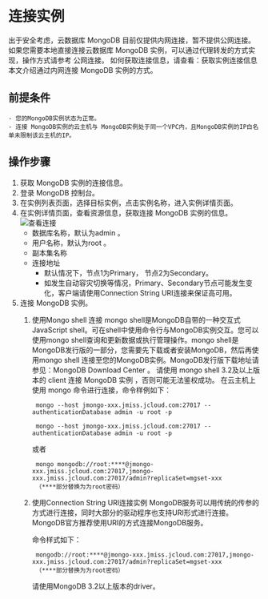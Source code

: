 # 连接实例

出于安全考虑，云数据库 MongoDB 目前仅提供内网连接，暂不提供公网连接。
如果您需要本地直接连接云数据库 MongoDB 实例，可以通过代理转发的方式实现，操作方式请参考 公网连接。
如何获取连接信息，请查看：获取实例连接信息 
本文介绍通过内网连接 MongoDB 实例的方式。

## 前提条件
	- 您的MongoDB实例状态为正常。
	- 连接 MongoDB实例的云主机与 MongoDB实例处于同一个VPC内，且MongoDB实例的IP白名单未限制该云主机的IP。

## 操作步骤
1. 获取 MongoDB 实例的连接信息。
  1. 登录 MongoDB 控制台。
  1. 在实例列表页面，选择目标实例，点击实例名称，进入实例详情页面。
  1. 在实例详情页面，查看资源信息，获取连接 MongoDB 实例的信息。
		![查看连接](https://github.com/jdcloudcom/cn/blob/master/image/mongodb/mongo-006.png)
		- 数据库名称，默认为admin 。
		- 用户名称，默认为root 。
		- 副本集名称
		- 连接地址
			- 默认情况下，节点1为Primary， 节点2为Secondary。
			- 如发生自动容灾切换等情况，Primary、Secondary节点可能发生变化，客户端请使用Connection String URI连接来保证高可用。
2. 连接 MongoDB 实例。
	1. 使用Mongo shell 连接
		mongo shell是MongoDB自带的一种交互式JavaScript shell。可在shell中使用命令行与MongoDB实例交互。您可以使用mongo shell查询和更新数据或执行管理操作。mongo shell是MongoDB发行版的一部分，您需要先下载或者安装MongoDB，然后再使用mongo shell 连接至您的MongoDB实例。MongoDB发行版下载地址请参见：MongoDB Download Center 。
		请使用 mongo shell 3.2及以上版本的 client 连接 MongoDB 实例 ，否则可能无法鉴权成功。
		在云主机上使用 mongo 命令进行连接，命令样例如下：

		    mongo --host jmongo-xxx.jmiss.jcloud.com:27017 --authenticationDatabase admin -u root -p
		    
		    mongo --host jmongo-xxx.jmiss.jcloud.com:27017 --authenticationDatabase admin -u root -p
		
		或者
		
		    mongo mongodb://root:****@jmongo-xxx.jmiss.jcloud.com:27017,jmongo-xxx.jmiss.jcloud.com:27017/admin?replicaSet=mgset-xxx
		    （****部分替换为为root密码）
	2. 使用Connection String URI连接实例
		MongoDB服务可以用传统的传参的方式进行连接，同时大部分的驱动程序也支持URI形式进行连接。MongoDB官方推荐使用URI的方式连接MongoDB服务。
		
        命令样式如下：

		    mongodb://root:****@jmongo-xxx.jmiss.jcloud.com:27017,jmongo-xxx.jmiss.jcloud.com:27017/admin?replicaSet=mgset-xxx
		    （****部分替换为为root密码）
		请使用MongoDB 3.2以上版本的driver。
		
